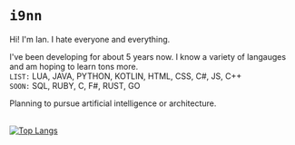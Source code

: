 # `i9nn`

Hi! I'm Ian. I hate everyone and everything.

I've been developing for about 5 years now. I know a variety of langauges and am hoping to learn tons more. 
<br>`LIST:` LUA, JAVA, PYTHON, KOTLIN, HTML, CSS, C#, JS, C++
<br>`SOON:` SQL, RUBY, C, F#, RUST, GO

Planning to pursue artificial intelligence or architecture. 

<br>[![Top Langs](https://github-readme-stats.vercel.app/api/top-langs/?username=i9nn&theme=react&layout=compact&hide=cmake,swift,objective-c,Vim+script,powershell&langs_count=10)](https://github.com/anuraghazra/github-readme-stats)
